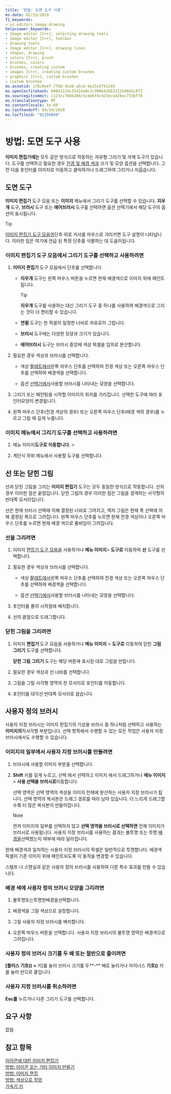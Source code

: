 ```yaml
---
title: '방법: 도면 도구 사용'
ms.date: 02/15/2019
f1_keywords:
- vc.editors.image.drawing
helpviewer_keywords:
- Image editor [C++], selecting drawing tools
- Image editor [C++], toolbar
- drawing tools
- Image editor [C++], drawing lines
- shapes, drawing
- colors [C++], brush
- brushes, colors
- brushes, creating custom
- images [C++], creating custom brushes
- graphics [C++], custom brushes
- custom brushes
ms.assetid: 1f8c6eef-7760-45a9-a5cb-9e15c6f91245
ms.openlocfilehash: b0041124c35414a0c1c998642b5321319602c872
ms.sourcegitcommit: c123cc76bb2b6c5cde6f4c425ece420ac733bf70
ms.translationtype: MT
ms.contentlocale: ko-KR
ms.lasthandoff: 04/14/2020
ms.locfileid: "81359848"
---
```

# <a name="how-to-use-a-drawing-tool"></a>방법: 도면 도구 사용

**이미지 편집기에는** 모두 같은 방식으로 작동하는 자유형 그리기 및 삭제 도구가 있습니다. 도구를 선택하고 필요한 경우 [전경 및 배경 색과](../windows/selecting-foreground-or-background-colors-image-editor-for-icons.md) 크기 및 모양 옵션을 선택합니다. 그런 다음 포인터를 이미지로 이동하고 클릭하거나 드래그하여 그리거나 지웁습니다.

## <a name="drawing-tools"></a>도면 도구

**이미지 편집기** 도구 모음 또는 **이미지** 메뉴에서 그리기 도구를 선택할 수 있습니다. **지우개** 도구, **브러시** 도구 또는 **에어브러시** 도구를 선택하면 옵션 선택기에서 해당 도구의 옵션이 표시됩니다.

> [!TIP]
> [이미지 편집기 도구 모음의](../windows/toolbar-image-editor-for-icons.md)단추 위로 커서를 마우스로 가리키면 도구 설명이 나타납니다. 이러한 팁은 여기에 언급 된 특정 단추를 식별하는 데 도움이됩니다.

### <a name="to-select-and-use-a-drawing-tool-from-the-image-editor-toolbar"></a>이미지 편집기 도구 모음에서 그리기 도구를 선택하고 사용하려면

1. **이미지 편집기** 도구 모음에서 단추를 선택합니다.

   - **지우개** 도구는 왼쪽 마우스 버튼을 누르면 현재 배경색으로 이미지 위에 페인트됩니다.

      > [!TIP]
      > **지우개** 도구를 사용하는 대신 그리기 도구 중 하나를 사용하여 배경색으로 그리는 것이 더 편리할 수 있습니다.

   - **연필** 도구는 한 픽셀의 일정한 너비로 자유로이 그립니다.

   - **브러시** 도구에는 다양한 모양과 크기가 있습니다.

   - **에어브러시** 도구는 브러시 중앙에 색상 픽셀을 임의로 분산합니다.

1. 필요한 경우 색상과 브러시를 선택합니다.

   - 색상 [팔레트에서](../windows/colors-window-image-editor-for-icons.md)왼쪽 마우스 단추를 선택하여 전경 색상 또는 오른쪽 마우스 단추를 선택하여 배경색을 선택합니다.

   - 옵션 [선택기에서](../windows/toolbar-image-editor-for-icons.md)사용할 브러시를 나타내는 모양을 선택합니다.

1. 그리기 또는 페인팅을 시작할 이미지의 위치를 가리킵니다. 선택한 도구에 따라 포인터모양이 변경됩니다.

1. 왼쪽 마우스 단추(전경 색상의 경우) 또는 오른쪽 마우스 단추(배경 색의 경우)를 누르고 그릴 때 길게 누릅니다.

### <a name="to-select-and-use-a-drawing-tool-from-the-image-menu"></a>이미지 메뉴에서 그리기 도구를 선택하고 사용하려면

1. 메뉴 이미지**도구로** **이동합니다.** > 

1. 계단식 하위 메뉴에서 사용할 도구를 선택합니다.

## <a name="lines-or-closed-figures"></a>선 또는 닫힌 그림

선과 닫힌 그림을 그리는 **이미지 편집기** 도구는 모두 동일한 방식으로 작동합니다. 선의 경우 이러한 점은 끝점입니다. 닫힌 그림의 경우 이러한 점은 그림을 경계하는 사각형의 반대쪽 모서리입니다.

선은 현재 브러시 선택에 의해 결정된 너비로 그려지고, 액자 그림은 현재 폭 선택에 의해 결정된 폭으로 그려집니다. 왼쪽 마우스 단추를 누르면 현재 전경 색상이나 오른쪽 마우스 단추를 누르면 현재 배경 색으로 줄바임이 그려집니다.

### <a name="to-draw-a-line"></a>선을 그리려면

1. 이미지 [편집기 도구 모음을](../windows/toolbar-image-editor-for-icons.md) 사용하거나 **메뉴 이미지**> **도구로** 이동하여 **선** 도구를 선택합니다.

1. 필요한 경우 색상과 브러시를 선택합니다.

   - 색상 [팔레트에서](../windows/colors-window-image-editor-for-icons.md)왼쪽 마우스 단추를 선택하여 전경 색상 또는 오른쪽 마우스 단추를 선택하여 배경색을 선택합니다.

   - 옵션 [선택기에서](../windows/toolbar-image-editor-for-icons.md)사용할 브러시를 나타내는 모양을 선택합니다.

1. 포인터를 줄의 시작점에 배치합니다.

1. 선의 끝점으로 드래그합니다.

### <a name="to-draw-a-closed-figure"></a>닫힌 그림을 그리려면

1. 이미지 **편집기** 도구 모음을 사용하거나 **메뉴 이미지** > **도구로** 이동하여 닫힌 **그림 그리기** 도구를 선택합니다.

   **닫힌 그림 그리기** 도구는 해당 버튼에 표시된 대로 그림을 만듭니다.

1. 필요한 경우 색상과 선 너비를 선택합니다.

1. 그림을 그릴 사각형 영역의 한 모서리로 포인터를 이동합니다.

1. 포인터를 대각선 반대쪽 모서리로 끕습니다.

## <a name="custom-brushes"></a>사용자 정의 브러시

사용자 지정 브러시는 이미지 편집기의 기성용 브러시 중 하나처럼 선택하고 사용하는 **이미지의**직사각형 부분입니다. 선택 항목에서 수행할 수 있는 모든 작업은 사용자 지정 브러시에서도 수행할 수 있습니다.

### <a name="to-create-a-custom-brush-from-a-portion-of-an-image"></a>이미지의 일부에서 사용자 지정 브러시를 만들려면

1. 브러시에 사용할 이미지 부분을 선택합니다.

1. **Shift** 키를 길게 누르고, 선택 에서 선택하고 이미지 에서 드래그하거나 **메뉴 이미지** > **사용 선택을 브러시로**이동합니다.

   선택 영역은 선택 영역의 색상을 이미지 전체에 분산하는 사용자 지정 브러시가 됩니다. 선택 영역의 복사본은 드래그 경로를 따라 남아 있습니다. 더 느리게 드래그할수록 더 많은 복사본이 만들어집니다.

   > [!NOTE]
   > 먼저 이미지의 일부를 선택하지 않고 **선택 영역을 브러시로 선택하면** 전체 이미지가 브러시로 사용됩니다. 사용자 지정 브러시를 사용하는 결과는 불투명 또는 투명 [배경을](../windows/choosing-a-transparent-or-opaque-background-image-editor-for-icons.md)선택했는지 여부에 따라 달라집니다.

현재 배경색과 일치하는 사용자 지정 브러시의 픽셀은 일반적으로 투명합니다. 배경색 픽셀이 기존 이미지 위에 페인트되도록 이 동작을 변경할 수 있습니다.

스탬프 나 스텐실과 같은 사용자 정의 브러시를 사용하여 다른 특수 효과를 만들 수 있습니다.

### <a name="to-draw-custom-brush-shapes-in-the-background-color"></a>배경 색에 사용자 정의 브러시 모양을 그리려면

1. 불투명또는투명한배경을선택합니다.

1. 배경색을 그릴 색상으로 설정합니다.

1. 그릴 사용자 지정 브러시를 배치합니다.

1. 오른쪽 마우스 버튼을 선택합니다. 사용자 지정 브러시의 불투명 영역은 배경색으로 그려집니다.

### <a name="to-double-or-halve-the-custom-brush-size"></a>사용자 정의 브러시 크기를 두 배 또는 절반으로 줄이려면

**[플러스 기호()** **+** 키]를 눌러 브러시 크기를 두**-** 배로 늘리거나 마이너스 **기호()** 키를 눌러 반으로 줄입니다.

### <a name="to-cancel-the-custom-brush"></a>사용자 지정 브러시를 취소하려면

**Esc를** 누르거나 다른 그리기 도구를 선택합니다.

## <a name="requirements"></a>요구 사항

없음

## <a name="see-also"></a>참고 항목

[아이콘에 대한 이미지 편집기](../windows/image-editor-for-icons.md)<br/>
[방법: 아이콘 또는 기타 이미지 만들기](../windows/creating-an-icon-or-other-image-image-editor-for-icons.md)<br/>
[방법: 이미지 편집](../windows/selecting-an-area-of-an-image-image-editor-for-icons.md)<br/>
[방법: 색상으로 작업](../windows/working-with-color-image-editor-for-icons.md)<br/>
[가속기 키](../windows/accelerator-keys-image-editor-for-icons.md)<br/>
